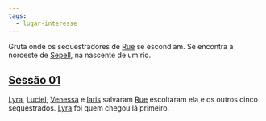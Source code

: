 ```yaml
---
tags:
  - lugar-interesse
---
```

Gruta onde os sequestradores de [Rue](../../../../../Personagens/NPCs/Rue/index.md) se escondiam. Se encontra à noroeste de [Sepell](../Sepell.md), na nascente de um rio.

## [Sessão 01](../../../../../Sess%C3%B5es/Sess%C3%A3o%2001.md)
[Lyra](../../../../../Personagens/PCs/Lyra/Lyra%20Windsong.md), [Luciel](../../../../../Personagens/PCs/Luciel/index.md), [Venessa](../../../../../Personagens/PCs/Venessa/index.md) e [Iaris](../../../../../Personagens/PCs/Iaris/index.md) salvaram [Rue](../../../../../Personagens/NPCs/Rue/index.md) escoltaram ela e os outros cinco sequestrados. [Lyra](../../../../../Personagens/PCs/Lyra/Lyra%20Windsong.md) foi quem chegou lá primeiro.
